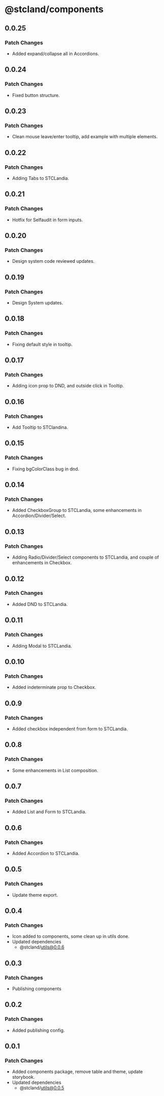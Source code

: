 # @stcland/components

## 0.0.25

### Patch Changes

- Added expand/collapse all in Accordions.

## 0.0.24

### Patch Changes

- Fixed button structure.

## 0.0.23

### Patch Changes

- Clean mouse leave/enter tooltip, add example with multiple elements.

## 0.0.22

### Patch Changes

- Adding Tabs to STCLandia.

## 0.0.21

### Patch Changes

- Hotfix for Selfaudit in form inputs.

## 0.0.20

### Patch Changes

- Design system code reviewed updates.

## 0.0.19

### Patch Changes

- Design System updates.

## 0.0.18

### Patch Changes

- Fixing default style in tooltip.

## 0.0.17

### Patch Changes

- Adding icon prop to DND, and outside click in Tooltip.

## 0.0.16

### Patch Changes

- Add Tooltip to STClandina.

## 0.0.15

### Patch Changes

- Fixing bgColorClass bug in dnd.

## 0.0.14

### Patch Changes

- Added CheckboxGroup to STCLandia, some enhancements in Accordion/Divider/Select.

## 0.0.13

### Patch Changes

- Adding Radio/Divider/Select components to STCLandia, and couple of enhancements in Checkbox.

## 0.0.12

### Patch Changes

- Added DND to STCLandia.

## 0.0.11

### Patch Changes

- Adding Modal to STCLandia.

## 0.0.10

### Patch Changes

- Added indeterminate prop to Checkbox.

## 0.0.9

### Patch Changes

- Added checkbox independent from form to STCLandia.

## 0.0.8

### Patch Changes

- Some enhancements in List composition.

## 0.0.7

### Patch Changes

- Added List and Form to STCLandia.

## 0.0.6

### Patch Changes

- Added Accordion to STCLandia.

## 0.0.5

### Patch Changes

- Update theme export.

## 0.0.4

### Patch Changes

- Icon added to components, some clean up in utils done.
- Updated dependencies
  - @stcland/utils@0.0.6

## 0.0.3

### Patch Changes

- Publishing components

## 0.0.2

### Patch Changes

- Added publishing config.

## 0.0.1

### Patch Changes

- Added components package, remove table and theme, update storybook.
- Updated dependencies
  - @stcland/utils@0.0.5
